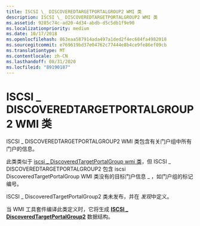 ```yaml
---
title: ISCSI \_ DISCOVEREDTARGETPORTALGROUP2 WMI 类
description: ISCSI \_ DISCOVEREDTARGETPORTALGROUP2 WMI 类
ms.assetid: 9285c74c-ad20-4d34-abdb-d5c5db1f9e90
ms.localizationpriority: medium
ms.date: 10/17/2018
ms.openlocfilehash: 863eaa587914ada497a1ded2f4ec684fa4982018
ms.sourcegitcommit: e769619bd37e04762c77444e8b4ce9fe86ef09cb
ms.translationtype: MT
ms.contentlocale: zh-CN
ms.lasthandoff: 08/31/2020
ms.locfileid: "89190187"
---
```

# <a name="iscsi_discoveredtargetportalgroup2-wmi-class"></a>ISCSI \_ DISCOVEREDTARGETPORTALGROUP2 WMI 类


ISCSI \_ DISCOVEREDTARGETPORTALGROUP2 WMI 类包含有关门户组中所有门户的信息。

此类类似于 [iscsi \_ DiscoveredTargetPortalGroup wmi 类](iscsi-discoveredtargetportalgroup-wmi-class.md)，但 ISCSI \_ DISCOVEREDTARGETPORTALGROUP2 包含 iscsi DiscoveredTargetPortalGroup WMI 类没有的目标门户信息 \_ ，如门户组的标记编号。

ISCSI \_ DiscoveredTargetPortalGroup2 类未发布，并在 *发现*中定义。

当 WMI 工具套件编译此类定义时，它将生成 [**ISCSI \_ DiscoveredTargetPortalGroup2**](/windows-hardware/drivers/ddi/iscsifnd/ns-iscsifnd-_iscsi_discoveredtargetportalgroup2) 数据结构。

 

